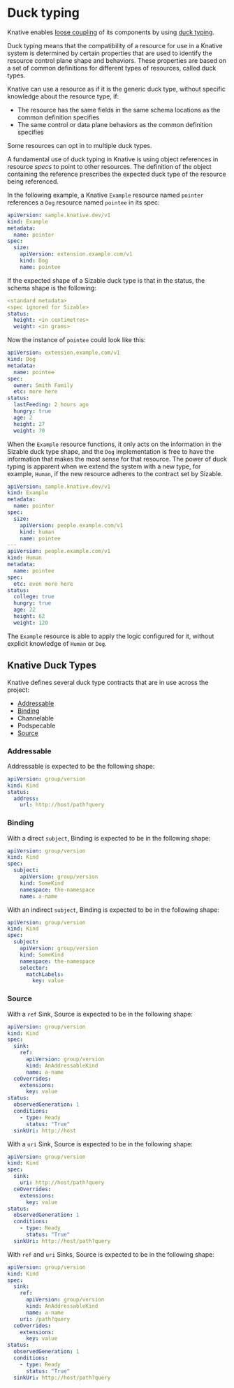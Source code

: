 # Duck typing

Knative enables [loose coupling](https://en.wikipedia.org/wiki/Loose_coupling) of its components by using [duck typing](https://en.wikipedia.org/wiki/Duck_typing).

Duck typing means that the compatibility of a resource for use in a Knative system is determined by
certain properties that are used to identify the resource control plane shape and behaviors.
These properties are based on a set of common definitions for different types of resources, called
duck types.
<!-- What are the duck types? The properties? The common definitions? The types of resources? -->

Knative can use a resource as if it is the generic duck type, without specific knowledge about the
resource type, if:

* The resource has the same fields in the same schema locations as the common definition specifies
* The same control or data plane behaviors as the common definition specifies

Some resources can opt in to multiple duck types.

<!-- TODO: point to Discovery ClusterDuckType documentation. -->

A fundamental use of duck typing in Knative is using object references in resource _specs_ to point
to other resources.
The definition of the object containing the reference prescribes the expected duck type of the
resource being referenced.

In the following example, a Knative `Example` resource named `pointer` references a `Dog` resource
named `pointee` in its spec:

```yaml
apiVersion: sample.knative.dev/v1
kind: Example
metadata:
  name: pointer
spec:
  size:
    apiVersion: extension.example.com/v1
    kind: Dog
    name: pointee
```

If the expected shape of a Sizable duck type is that in the status, the schema shape is the
following: <!-- If possible, we want to call these examples "resource" shapes, not "schema" shapes, because we've only talked of "resources" so far. Ask an engineer if that's okay. -->

```yaml
<standard metadata>
<spec ignored for Sizable>
status:
  height: <in centimetres>
  weight: <in grams>
```

Now the instance of `pointee` could look like this:

```yaml
apiVersion: extension.example.com/v1
kind: Dog
metadata:
  name: pointee
spec:
  owner: Smith Family
  etc: more here
status:
  lastFeeding: 2 hours ago
  hungry: true
  age: 2
  height: 27
  weight: 70
```

When the `Example` resource functions, it only acts on the information in the Sizable duck type
shape, and the `Dog` implementation is free to have the information that makes the most sense for
that resource.
The power of duck typing is apparent when we extend the system with a new type, for example,
`Human`, if the new resource adheres to the contract set by Sizable.

```yaml
apiVersion: sample.knative.dev/v1
kind: Example
metadata:
  name: pointer
spec:
  size:
    apiVersion: people.example.com/v1
    kind: human
    name: pointee
---
apiVersion: people.example.com/v1
kind: Human
metadata:
  name: pointee
spec:
  etc: even more here
status:
  college: true
  hungry: true
  age: 22
  height: 62
  weight: 120
```

The `Example` resource is able to apply the logic configured for it, without explicit
knowledge of `Human` or `Dog`.

## Knative Duck Types

Knative defines several duck type contracts that are in use across the project:

- [Addressable](#addressable)
- [Binding](#binding)
- Channelable <!-- TODO -->
- Podspecable <!-- TODO -->
- [Source](#source)

### Addressable

Addressable is expected to be the following shape:

```yaml
apiVersion: group/version
kind: Kind
status:
  address:
    url: http://host/path?query
```

### Binding

With a direct `subject`, Binding is expected to be in the following shape:

```yaml
apiVersion: group/version
kind: Kind
spec:
  subject:
    apiVersion: group/version
    kind: SomeKind
    namespace: the-namespace
    name: a-name
```

With an indirect `subject`, Binding is expected to be in the following shape:

```yaml
apiVersion: group/version
kind: Kind
spec:
  subject:
    apiVersion: group/version
    kind: SomeKind
    namespace: the-namespace
    selector:
      matchLabels:
        key: value
```

### Source

With a `ref` Sink, Source is expected to be in the following shape:

```yaml
apiVersion: group/version
kind: Kind
spec:
  sink:
    ref:
      apiVersion: group/version
      kind: AnAddressableKind
      name: a-name
  ceOverrides:
    extensions:
      key: value
status:
  observedGeneration: 1
  conditions:
    - type: Ready
      status: "True"
  sinkUri: http://host
```

With a `uri` Sink, Source is expected to be in the following shape:

```yaml
apiVersion: group/version
kind: Kind
spec:
  sink:
    uri: http://host/path?query
  ceOverrides:
    extensions:
      key: value
status:
  observedGeneration: 1
  conditions:
    - type: Ready
      status: "True"
  sinkUri: http://host/path?query
```

With `ref` and `uri` Sinks, Source is expected to be in the following shape:

```yaml
apiVersion: group/version
kind: Kind
spec:
  sink:
    ref:
      apiVersion: group/version
      kind: AnAddressableKind
      name: a-name
    uri: /path?query
  ceOverrides:
    extensions:
      key: value
status:
  observedGeneration: 1
  conditions:
    - type: Ready
      status: "True"
  sinkUri: http://host/path?query
```
